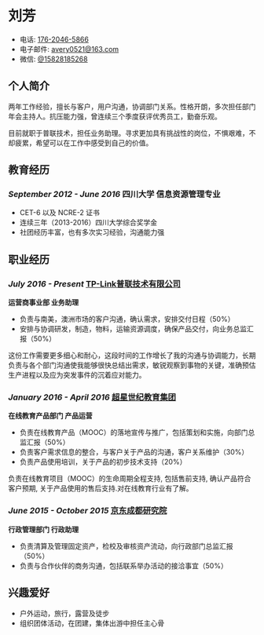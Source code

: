 刘芳
=============

- 电话: [176-2046-5866](tel://176-2046-5866)
- 电子邮件: <avery0521@163.com>
- 微信: [@15828185268](wechat:15868285268)

个人简介
-------
两年工作经验，擅长与客户，用户沟通，协调部门关系。性格开朗，多次担任部门年会主持人。抗压能力强，曾连续三个季度获评优秀员工，勤奋乐观。

目前就职于普联技术，担任业务助理。寻求更加具有挑战性的岗位，不惧艰难，不却疲累，希望可以在工作中感受到自己的价值。

教育经历
-------

### *September 2012 - June 2016* 四川大学 信息资源管理专业

*  CET-6 以及 NCRE-2 证书
*  连续三年（2013-2016）四川大学综合奖学金
*  社团经历丰富，也有多次实习经验，沟通能力强


职业经历
----------

### *July 2016 - Present* [TP-Link普联技术有限公司](http://tp-link.com)

**运营商事业部 业务助理**

* 负责与南美，澳洲市场的客户沟通，确认需求，安排交付日程（50%）
* 安排与协调研发，制造，物料，运输资源调度，确保产品交付，向业务总监汇报（50%）

这份工作需要更多细心和耐心，这段时间的工作增长了我的沟通与协调能力，长期负责与各个部门沟通使我能够很快总结出需求，敏锐观察到事物的关键，准确预估生产进程以及应为突发事件的沉着应对能力。

### *January 2016 - April 2016*  [超星世纪教育集团](http://mooc.chaoxing.com/)

**在线教育产品部门 产品运营**

* 负责在线教育产品（MOOC）的落地宣传与推广，包括策划和实施，向部门总监汇报（50%）
* 负责客户需求信息的整合，与客户关于产品的沟通，客户关系维护（30%）
* 负责产品使用培训，关于产品的初步技术支持（20%）

负责在线教育项目（MOOC）的生命周期全程支持, 包括售前支持, 确认产品符合客户预期, 关于产品使用的售后支持.对在线教育行业有了解。


### *June 2015 - October 2015* [京东成都研究院](http://jr.jd.com/)

**行政管理部门 行政助理**

* 负责清算及管理固定资产，检校及审核资产流动，向行政部门总监汇报（50%）
* 负责与合作伙伴的商务沟通，包括联系举办活动的接洽事宜（50%）


兴趣爱好
---------

- 户外运动，旅行，露营及徒步
- 组织团体活动，在团建，集体出游中担任主心骨

